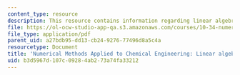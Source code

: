 ```yaml
---
content_type: resource
description: This resource contains information regarding linear algebra 6.
file: https://ol-ocw-studio-app-qa.s3.amazonaws.com/courses/10-34-numerical-methods-applied-to-chemical-engineering-fall-2015/b3d5967d107c09284ab273a74fa33212_MIT10_34F15_Lec06.pdf
file_type: application/pdf
parent_uid: a27bdb95-dd13-cb24-9276-77496d8a5c4a
resourcetype: Document
title: 'Numerical Methods Applied to Chemical Engineering: Linear algebra 6'
uid: b3d5967d-107c-0928-4ab2-73a74fa33212
---
```

